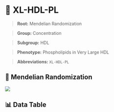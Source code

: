 # 🧪 XL-HDL-PL

> **Root:** Mendelian Randomization

> **Group:** Concentration  

> **Subgroup:** HDL

> **Phenotype:** Phospholipids in Very Large HDL  

> **Abbreviations:** `XL-HDL-PL`

## 🧬 Mendelian Randomization  

<img src="/MR/Figures/Inverse/XLhengxianHDLhengxianPL.png"/>


## 📊 Data Table


<CsvTableMRI src="/public/MR/Data/Inverse/XLhengxianHDLhengxianPL.csv"/>

